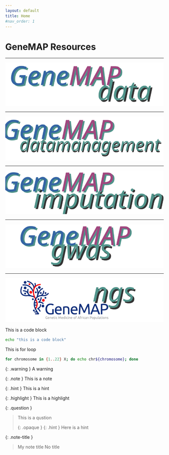 ```yaml
---
layout: default
title: Home
#nav_order: 1
---
```



# GeneMAP Resources

----

<p align="center"><a href="#"><img src="assets/img/genemap-data.svg"></a></p>

----

<p align="center"><a href="#"><img src="assets/img/genemap-datamanagement.svg"></a></p>

----

<p align="center"><a href="https://genemap-research.github.io/genemapimputationservice/"><img src="assets/img/genemap-imputation.svg"></a></p>

----

<p align="center"><a href="#"><img src="assets/img/genemap-gwas.svg"></a></p>

----

<p align="center"><a href="#"><img src="assets/img/genemap-ngs-2.svg"></a></p>



This is a code block
```sh
echo "this is a code block"
```


This is for loop
```bash
for chromosome in {1..22} X; do echo chr${chromosome}; done
```



{: .warning }
A warning


{: .note }
This is a note


{: .hint }
This is a hint


{: .highlight }
This is a highlight

{: .question }
> This is a qustion
>
> {: .opaque }
> {: .hint }
> Here is a hint


{: .note-title }
> My note title
> No title
